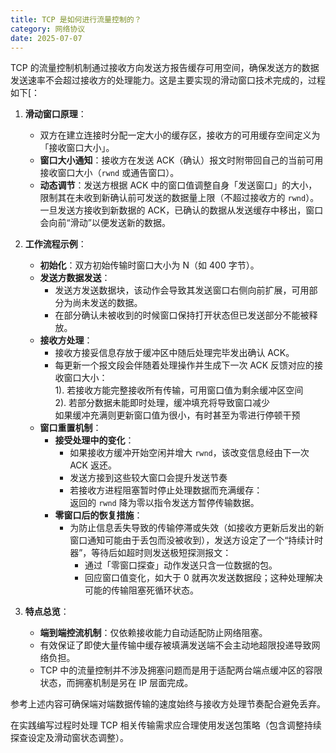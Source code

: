```yaml
---
title: TCP 是如何进行流量控制的？
category: 网络协议
date: 2025-07-07
---
```

TCP 的流量控制机制通过接收方向发送方报告缓存可用空间，确保发送方的数据发送速率不会超过接收方的处理能力。这是主要实现的滑动窗口技术完成的，过程如下[：

1.  **滑动窗口原理**：
    -   双方在建立连接时分配一定大小的缓存区，接收方的可用缓存空间定义为「接收窗口大小」。
    -   **窗口大小通知**：接收方在发送 ACK（确认）报文时附带回自己的当前可用接收窗口大小（`rwnd` 或通告窗口）。
    -   **动态调节**：发送方根据 ACK 中的窗口值调整自身「发送窗口」的大小，限制其在未收到新确认前可发送的数据量上限（不超过接收方的 `rwnd`）。一旦发送方接收到新数据的 ACK，已确认的数据从发送缓存中移出，窗口会向前“滑动”以便发送新的数据。

2.  **工作流程示例**：
    -   **初始化**：双方初始传输时窗口大小为 N（如 400 字节）。
    -   **发送方数据发送**：
        -   发送方发送数据块，该动作会导致其发送窗口右侧向前扩展，可用部分为尚未发送的数据。
        -   在部分确认未被收到的时候窗口保持打开状态但已发送部分不能被释放。
    -   **接收方处理**：
        -   接收方接妥信息存放于缓冲区中随后处理完毕发出确认 ACK。
        -   每更新一个报文段会伴随着处理操作并生成下一次 ACK 反馈对应的接收窗口大小：  
            1). 若接收方能完整接收所有传输，可用窗口值为剩余缓冲区空间  
            2). 若部分数据未能即时处理，缓冲填充将导致窗口减少  
        如果缓冲充满则更新窗口值为很小，有时甚至为零进行停顿干预
    -   **窗口重置机制**：
        -   **接受处理中的变化**：
            - 如果接收方缓冲开始空闲并增大 `rwnd`，该改变信息经由下一次 ACK 返还。
            - 发送方接到这些较大窗口会提升发送节奏
            - 若接收方进程阻塞暂时停止处理数据而充满缓存：  
              返回的 `rwnd` 降为零以指令发送方暂停传输数据。
        -   **零窗口后的恢复措施**：
            -   为防止信息丢失导致的传输停滞或失效（如接收方更新后发出的新窗口通知可能由于丢包而没被收到），发送方设定了一个“持续计时器”，等待后如超时则发送极短探测报文：
                -   通过「零窗口探查」动作发送只含一位数据的包。
                -   回应窗口值变化，如大于 0 就再次发送数据段；这种处理解决可能的传输阻塞死循环状态。

3.  **特点总览**：
    -   **端到端控流机制**：仅依赖接收能力自动适配防止网络阻塞。
    -   有效保证了即使大量传输中缓存被填满发送端不会主动地超限投递导致网络负担。
    -   TCP 中的流量控制并不涉及拥塞问题而是用于适配两台端点缓冲区的容限状态，而拥塞机制是另在 IP 层面完成。

参考上述内容可确保端对端数据传输的速度始终与接收方处理节奏配合避免丢弃。

在实践编写过程时处理 TCP 相关传输需求应合理使用发送包策略（包含调整持续探查设定及滑动窗状态调整）。
